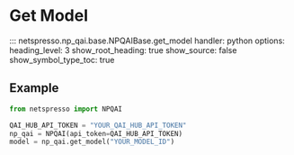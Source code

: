 # Get Model

::: netspresso.np_qai.base.NPQAIBase.get_model
    handler: python
    options:
      heading_level: 3
      show_root_heading: true
      show_source: false
      show_symbol_type_toc: true

## Example

```python
from netspresso import NPQAI

QAI_HUB_API_TOKEN = "YOUR_QAI_HUB_API_TOKEN"
np_qai = NPQAI(api_token=QAI_HUB_API_TOKEN)
model = np_qai.get_model("YOUR_MODEL_ID")
``` 